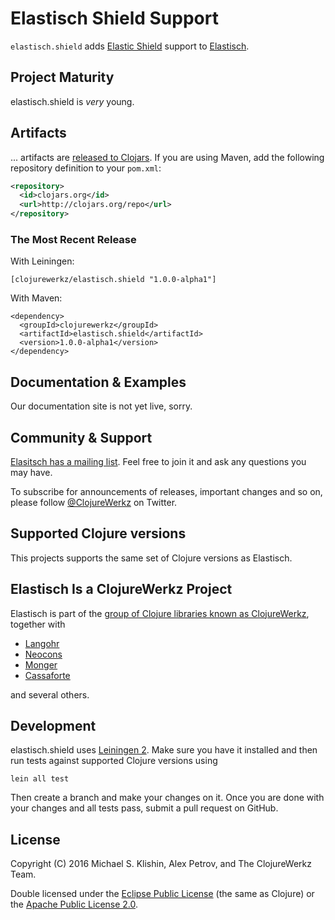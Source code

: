 # Elastisch Shield Support

`elastisch.shield` adds [Elastic Shield](https://www.elastic.co/products/x-pack/security) support to [Elastisch](http://clojureelasticsearch.info).


## Project Maturity

elastisch.shield is *very* young.


## Artifacts

... artifacts are [released to Clojars](https://clojars.org/clojurewerkz/elastisch.shield). If you are using Maven, add the following repository
definition to your `pom.xml`:

``` xml
<repository>
  <id>clojars.org</id>
  <url>http://clojars.org/repo</url>
</repository>
```

### The Most Recent Release

With Leiningen:

    [clojurewerkz/elastisch.shield "1.0.0-alpha1"]


With Maven:

    <dependency>
      <groupId>clojurewerkz</groupId>
      <artifactId>elastisch.shield</artifactId>
      <version>1.0.0-alpha1</version>
    </dependency>


## Documentation & Examples

Our documentation site is not yet live, sorry.


## Community & Support

[Elasitsch has a mailing
list](https://groups.google.com/forum/#!forum/clojure-elasticsearch). Feel
free to join it and ask any questions you may have.

To subscribe for announcements of releases, important changes and so on, please follow [@ClojureWerkz](https://twitter.com/clojurewerkz) on Twitter.



## Supported Clojure versions

This projects supports the same set of Clojure versions as Elastisch.


## Elastisch Is a ClojureWerkz Project

Elastisch is part of the [group of Clojure libraries known as ClojureWerkz](http://clojurewerkz.org), together with

 * [Langohr](http://clojurerabbitmq.info)
 * [Neocons](http://clojureneo4j.info)
 * [Monger](http://clojuremongodb.info)  
 * [Cassaforte](http://clojurecassandra.info)

and several others.


## Development

elastisch.shield uses [Leiningen
2](https://github.com/technomancy/leiningen/blob/master/doc/TUTORIAL.md). Make
sure you have it installed and then run tests against supported
Clojure versions using

    lein all test

Then create a branch and make your changes on it. Once you are done
with your changes and all tests pass, submit a pull request on GitHub.



## License

Copyright (C) 2016 Michael S. Klishin, Alex Petrov, and The ClojureWerkz Team.

Double licensed under the [Eclipse Public License](http://www.eclipse.org/legal/epl-v10.html) (the same as Clojure) or
the [Apache Public License 2.0](http://www.apache.org/licenses/LICENSE-2.0.html).
